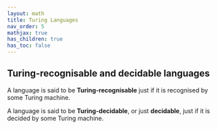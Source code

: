 ```yaml
---
layout: math
title: Turing Languages
nav_order: 5
mathjax: true
has_children: true
has_toc: false
---
```


## Turing-recognisable and decidable languages

A language is said to be __Turing-recognisable__ just if it is recognised by some Turing machine.

A language is said to be __Turing-decidable__, or just __decidable__, just if it is decided by some Turing machine.